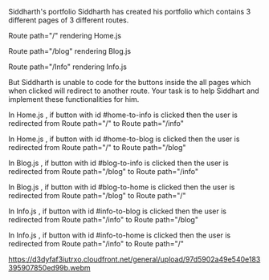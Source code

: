 Siddharth's portfolio
Siddharth has created his portfolio which contains 3 different pages of 3 different routes.

Route path="/" rendering Home.js

Route path="/blog" rendering Blog.js

Route path="/Info" rendering Info.js

But Siddharth is unable to code for the buttons inside the all pages which when clicked will redirect to another route. Your task is to help Siddhart and implement these functionalities for him.

In Home.js , if button with id #home-to-info is clicked then the user is redirected from Route path="/" to Route path="/info"

In Home.js , if button with id #home-to-blog is clicked then the user is redirected from Route path="/" to Route path="/blog"

In Blog.js , if button with id #blog-to-info is clicked then the user is redirected from Route path="/blog" to Route path="/info"

In Blog.js , if button with id #blog-to-home is clicked then the user is redirected from Route path="/blog" to Route path="/"

In Info.js , if button with id #info-to-blog is clicked then the user is redirected from Route path="/info" to Route path="/blog"

In Info.js , if button with id #info-to-home is clicked then the user is redirected from Route path="/info" to Route path="/"

https://d3dyfaf3iutrxo.cloudfront.net/general/upload/97d5902a49e540e183395907850ed99b.webm
